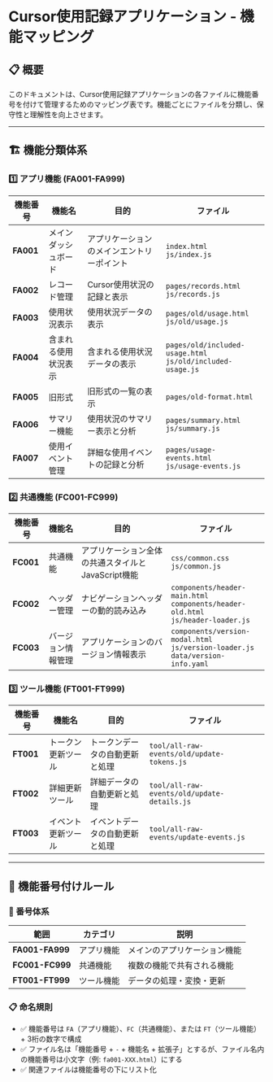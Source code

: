 <!-- markdownlint-disable MD033 -->
# Cursor使用記録アプリケーション - 機能マッピング

## 📋 概要

このドキュメントは、Cursor使用記録アプリケーションの各ファイルに機能番号を付けて管理するためのマッピング表です。機能ごとにファイルを分類し、保守性と理解性を向上させます。

---

## 🏗️ 機能分類体系

### 1️⃣ アプリ機能 (FA001-FA999)

| 機能番号 | 機能名 | 目的 | ファイル |
|---------|--------|------|----------|
| **FA001** | メインダッシュボード | アプリケーションのメインエントリーポイント | `index.html`<br>`js/index.js` |
| **FA002** | レコード管理 | Cursor使用状況の記録と表示 | `pages/records.html`<br>`js/records.js` |
| **FA003** | 使用状況表示 | 使用状況データの表示 | `pages/old/usage.html`<br>`js/old/usage.js` |
| **FA004** | 含まれる使用状況表示 | 含まれる使用状況データの表示 | `pages/old/included-usage.html`<br>`js/old/included-usage.js` |
| **FA005** | 旧形式 | 旧形式の一覧の表示 | `pages/old-format.html` |
| **FA006** | サマリー機能 | 使用状況のサマリー表示と分析 | `pages/summary.html`<br>`js/summary.js` |
| **FA007** | 使用イベント管理 | 詳細な使用イベントの記録と分析 | `pages/usage-events.html`<br>`js/usage-events.js` |

### 2️⃣ 共通機能 (FC001-FC999)

| 機能番号 | 機能名 | 目的 | ファイル |
|---------|--------|------|----------|
| **FC001** | 共通機能 | アプリケーション全体の共通スタイルとJavaScript機能 | `css/common.css`<br>`js/common.js` |
| **FC002** | ヘッダー管理 | ナビゲーションヘッダーの動的読み込み | `components/header-main.html`<br>`components/header-old.html`<br>`js/header-loader.js` |
| **FC003** | バージョン情報管理 | アプリケーションのバージョン情報表示 | `components/version-modal.html`<br>`js/version-loader.js`<br>`data/version-info.yaml` |

### 3️⃣ ツール機能 (FT001-FT999)

| 機能番号 | 機能名 | 目的 | ファイル |
|---------|--------|------|----------|
| **FT001** | トークン更新ツール | トークンデータの自動更新と処理 | `tool/all-raw-events/old/update-tokens.js` |
| **FT002** | 詳細更新ツール | 詳細データの自動更新と処理 | `tool/all-raw-events/old/update-details.js` |
| **FT003** | イベント更新ツール | イベントデータの自動更新と処理 | `tool/all-raw-events/update-events.js` |

---

## 📝 機能番号付けルール

### 🔢 番号体系

| 範囲 | カテゴリ | 説明 |
|------|----------|------|
| **FA001-FA999** | アプリ機能 | メインのアプリケーション機能 |
| **FC001-FC999** | 共通機能 | 複数の機能で共有される機能 |
| **FT001-FT999** | ツール機能 | データの処理・変換・更新 |

### 📋 命名規則

- ✅ 機能番号は `FA`（アプリ機能）、`FC`（共通機能）、または `FT`（ツール機能） + 3桁の数字で構成
- ✅ ファイル名は「機能番号 + `-` + 機能名 + 拡張子」とするが、ファイル名内の機能番号は小文字（例: `fa001-XXX.html`）にする
- ✅ 関連ファイルは機能番号の下にリスト化
